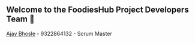 ﻿## Welcome to the FoodiesHub Project  Developers Team 🙌

[Ajay Bhosle](https://github.com/AjayBhosle17) - 9322864132 - Scrum Master

